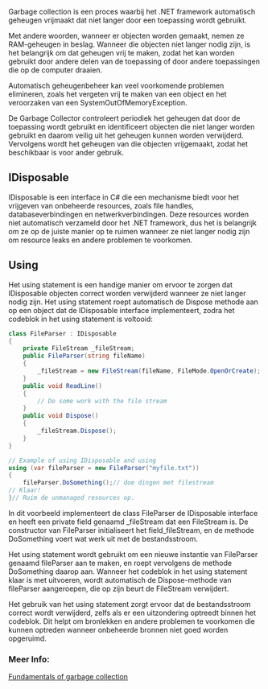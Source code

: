 Garbage collection is een proces waarbij het .NET framework automatisch geheugen vrijmaakt dat niet langer door een toepassing wordt gebruikt.

Met andere woorden, wanneer er objecten worden gemaakt, nemen ze RAM-geheugen in beslag. Wanneer die objecten niet langer nodig zijn, is het belangrijk om dat geheugen vrij te maken, zodat het kan worden gebruikt door andere delen van de toepassing of door andere toepassingen die op de computer draaien.

Automatisch geheugenbeheer kan veel voorkomende problemen elimineren, zoals het vergeten vrij te maken van een object en het veroorzaken van een SystemOutOfMemoryException.

De Garbage Collector controleert periodiek het geheugen dat door de toepassing wordt gebruikt en identificeert objecten die niet langer worden gebruikt en daarom veilig uit het geheugen kunnen worden verwijderd. Vervolgens wordt het geheugen van die objecten vrijgemaakt, zodat het beschikbaar is voor ander gebruik.


## IDisposable

IDisposable is een interface in C# die een mechanisme biedt voor het vrijgeven van onbeheerde resources, zoals file handles, databaseverbindingen en netwerkverbindingen. Deze resources worden niet automatisch verzameld door het .NET framework, dus het is belangrijk om ze op de juiste manier op te ruimen wanneer ze niet langer nodig zijn om resource leaks en andere problemen te voorkomen.

## Using

Het using statement is een handige manier om ervoor te zorgen dat IDisposable objecten correct worden verwijderd wanneer ze niet langer nodig zijn. Het using statement roept automatisch de Dispose methode aan op een object dat de IDisposable interface implementeert, zodra het codeblok in het using statement is voltooid:
```c#
class FileParser : IDisposable
{
    private FileStream _fileStream;
    public FileParser(string fileName)
    {
        _fileStream = new FileStream(fileName, FileMode.OpenOrCreate);
    }
    public void ReadLine()
    {
        // Do some work with the file stream
    }
    public void Dispose()
    {
        _fileStream.Dispose();
    }
}

// Example of using IDisposable and using
using (var fileParser = new FileParser("myfile.txt"))
{
    fileParser.DoSomething();// doe dingen met filestream
// Klaar!
}// Ruim de unmanaged resources op. 
```

In dit voorbeeld implementeert de class FileParser de IDisposable interface en heeft een private field genaamd \_fileStream dat een FileStream is. De constructor van FileParser initialiseert het field\_fileStream, en de methode DoSomething voert wat werk uit met de bestandsstroom.

Het using statement wordt gebruikt om een nieuwe instantie van FileParser genaamd fileParser aan te maken, en roept vervolgens de methode DoSomething daarop aan. Wanneer het codeblok in het using statement klaar is met uitvoeren, wordt automatisch de Dispose-methode van fileParser aangeroepen, die op zijn beurt de FileStream verwijdert.

Het gebruik van het using statement zorgt ervoor dat de bestandsstroom correct wordt verwijderd, zelfs als er een uitzondering optreedt binnen het codeblok. Dit helpt om bronlekken en andere problemen te voorkomen die kunnen optreden wanneer onbeheerde bronnen niet goed worden opgeruimd.



### Meer Info:

[Fundamentals of garbage collection](https://learn.microsoft.com/en-us/dotnet/standard/garbage-collection/fundamentals)

